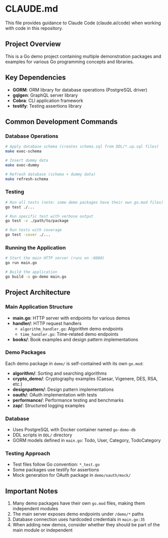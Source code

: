 # CLAUDE.md

This file provides guidance to Claude Code (claude.ai/code) when working with code in this repository.

## Project Overview

This is a Go demo project containing multiple demonstration packages and examples for various Go programming concepts and libraries.

## Key Dependencies

- **GORM**: ORM library for database operations (PostgreSQL driver)
- **gqlgen**: GraphQL server library
- **Cobra**: CLI application framework
- **testify**: Testing assertions library

## Common Development Commands

### Database Operations
```bash
# Apply database schema (creates schema.sql from DDL/*.up.sql files)
make exec-schema

# Insert dummy data
make exec-dummy

# Refresh database (schema + dummy data)
make refresh-schema
```

### Testing
```bash
# Run all tests (note: some demo packages have their own go.mod files)
go test ./...

# Run specific test with verbose output
go test -v ./path/to/package

# Run tests with coverage
go test -cover ./...
```

### Running the Application
```bash
# Start the main HTTP server (runs on :8080)
go run main.go

# Build the application
go build -o go-demo main.go
```

## Project Architecture

### Main Application Structure
- **main.go**: HTTP server with endpoints for various demos
- **handler/**: HTTP request handlers
  - `algorithm_handler.go`: Algorithm demo endpoints
  - `time_handler.go`: Time-related demo endpoints
- **books/**: Book examples and design pattern implementations

### Demo Packages
Each demo package in `demo/` is self-contained with its own `go.mod`:
- **algorithm/**: Sorting and searching algorithms
- **crypto_demo/**: Cryptography examples (Caesar, Vigenere, DES, RSA, etc.)
- **designpattern/**: Design pattern implementations
- **oauth/**: OAuth implementation with tests
- **performance/**: Performance testing and benchmarks
- **zap/**: Structured logging examples

### Database
- Uses PostgreSQL with Docker container named `go-demo-db`
- DDL scripts in `DDL/` directory
- GORM models defined in `main.go`: Todo, User, Category, TodoCategory

### Testing Approach
- Test files follow Go convention: `*_test.go`
- Some packages use testify for assertions
- Mock generation for OAuth package in `demo/oauth/mock/`

## Important Notes

1. Many demo packages have their own `go.mod` files, making them independent modules
2. The main server exposes demo endpoints under `/demo/*` paths
3. Database connection uses hardcoded credentials in `main.go:35`
4. When adding new demos, consider whether they should be part of the main module or independent